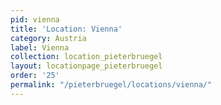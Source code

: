 ```yaml
---
pid: vienna
title: 'Location: Vienna'
category: Austria
label: Vienna
collection: location_pieterbruegel
layout: locationpage_pieterbruegel
order: '25'
permalink: "/pieterbruegel/locations/vienna/"
---
```

